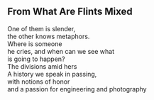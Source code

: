 From What Are Flints Mixed
--------------------------
One of them is slender,  
the other knows metaphors.  
Where is someone  
he cries, and when can we see what  
is going to happen?  
The divisions amid hers  
A history we speak in passing,  
with notions of honor  
and a passion for engineering and photography  
